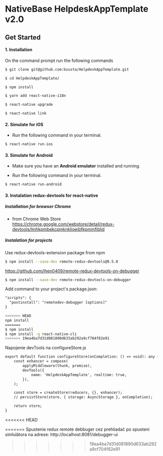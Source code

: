 # NativeBase HelpdeskAppTemplate v2.0

## Get Started

#### 1. Installation

On the command prompt run the following commands

```sh
$ git clone git@github.com:bsusta/HelpdeskAppTemplate.git

$ cd HelpdeskAppTemplate/

$ npm install

$ yarn add react-native-i18n

$ react-native upgrade

$ react-native link

```

#### 2. Simulate for iOS

*	Run the following command in your terminal.

```sh
$ react-native run-ios
```

#### 3. Simulate for Android

*	Make sure you have an **Android emulator** installed and running.

*	Run the following command in your terminal.

```sh
$ react-native run-android
```

#### 3. Instalation redux-devtools for react-native

##### Installation for browser Chrome

* from Chrome Web Store
  https://chrome.google.com/webstore/detail/redux-devtools/lmhkpmbekcpmknklioeibfkpmmfibljd

##### Instalation for projects

Use redux-devtools-extension package from npm

```sh
$ npm install --save-dev remote-redux-devtools@0.5.0
```

https://github.com/jhen0409/remote-redux-devtools-on-debugger

```sh
$ npm install --save-dev remote-redux-devtools-on-debugger
```

Add command to your project's package.json:

```diff
"scripts": {
  "postinstall": "remotedev-debugger [options]"
}
```

```sh
<<<<<<< HEAD
npm install
=======
$ npm install
$ npm install -g react-native-cli
>>>>>>> 19ea4ba7d31d081890d633ab292a9cf704f82e91
```

Napojenie devTools na configureStore.js

```diff
export default function configureStore(onCompletion: () => void): any {
    const enhancer = compose(
        applyMiddleware(thunk, promise),
        devTools({
            name: 'HelpdeskAppTemplate', realtime: true,
        }),
    );

    const store = createStore(reducers, {}, enhancer);
    // persistStore(store, { storage: AsyncStorage }, onCompletion);

    return store;
}
```

<<<<<<< HEAD

=======
Spustenie redux remote debbuger cez prehliadač po spustení simlulátora na adrese:
http://localhost:8081/debugger-ui
>>>>>>> 19ea4ba7d31d081890d633ab292a9cf704f82e91

